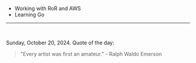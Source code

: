 - Working with RoR and AWS
- Learning Go

---

<br>

<!-- quote_marker -->
Sunday, October 20, 2024. Quote of the day:

> "Every artist was first an amateur." - Ralph Waldo Emerson

